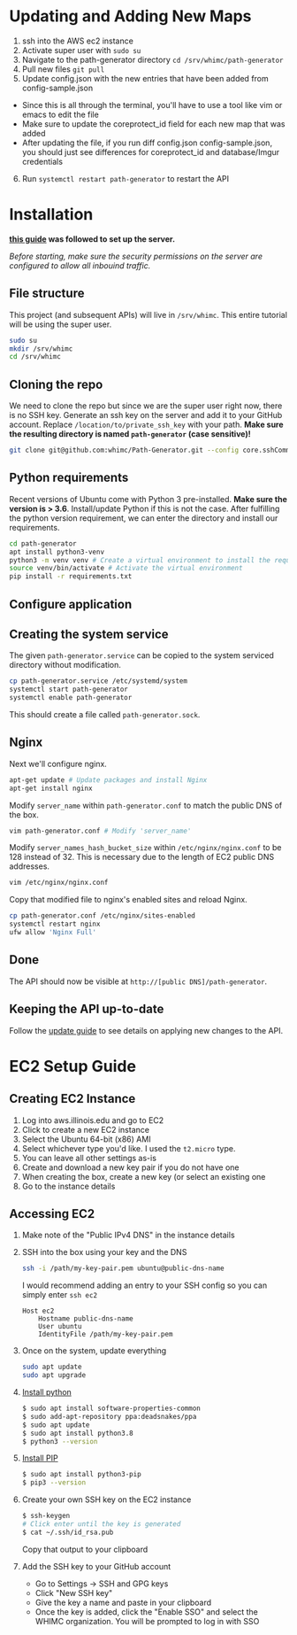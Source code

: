 # Updating and Adding New Maps
1. ssh into the AWS ec2 instance
2. Activate super user with ```sudo su```
3. Navigate to the path-generator directory ```cd /srv/whimc/path-generator```
4. Pull new files ```git pull```
5. Update config.json with the new entries that have been added from config-sample.json
  - Since this is all through the terminal, you'll have to use a tool like vim or emacs to edit the file
  - Make sure to update the coreprotect_id field for each new map that was added
  - After updating the file, if you run diff config.json config-sample.json, you should just see differences for coreprotect_id and database/Imgur credentials
6. Run ```systemctl restart path-generator``` to restart the API

# Installation
**[this guide](https://faun.pub/deploy-flask-app-with-nginx-using-gunicorn-7fda4f50066a) was followed to set up the server.**

*Before starting, make sure the security permissions on the server are configured to allow all inbouind traffic.*

## File structure
This project (and subsequent APIs) will live in `/srv/whimc`.
This entire tutorial will be using the super user.
```bash
sudo su
mkdir /srv/whimc
cd /srv/whimc
```

## Cloning the repo
We need to clone the repo but since we are the super user right now, there is no SSH key.
Generate an ssh key on the server and add it to your GitHub account.
Replace `/location/to/private_ssh_key` with your path. **Make sure the resulting directory is named `path-generator` (case sensitive)!**
```bash
git clone git@github.com:whimc/Path-Generator.git --config core.sshCommand="ssh -i /location/to/private_ssh_key" path-generator
```

## Python requirements
Recent versions of Ubuntu come with Python 3 pre-installed. **Make sure the version is > 3.6**. Install/update Python if this is not the case.
After fulfilling the python version requirement, we can enter the directory and install our requirements.
```bash
cd path-generator
apt install python3-venv
python3 -m venv venv # Create a virtual environment to install the required packages
source venv/bin/activate # Activate the virtual environment
pip install -r requirements.txt
```

## Configure application

## Creating the system service
The given `path-generator.service` can be copied to the system serviced directory without modification.

```bash
cp path-generator.service /etc/systemd/system
systemctl start path-generator
systemctl enable path-generator
```

This should create a file called `path-generator.sock`.

## Nginx
Next we'll configure nginx.
```bash
apt-get update # Update packages and install Nginx
apt-get install nginx
```

Modify `server_name` within `path-generator.conf` to match the public DNS of the box.
```bash
vim path-generator.conf # Modify 'server_name'
```

Modify `server_names_hash_bucket_size` within `/etc/nginx/nginx.conf` to be 128 instead of 32.
This is necessary due to the length of EC2 public DNS addresses.
```bash
vim /etc/nginx/nginx.conf
```

Copy that modified file to nginx's enabled sites and reload Nginx.
```bash
cp path-generator.conf /etc/nginx/sites-enabled
systemctl restart nginx
ufw allow 'Nginx Full'
```

## Done
The API should now be visible at `http://[public DNS]/path-generator`.

## Keeping the API up-to-date
Follow the [update guide](./update.md) to see details on applying new changes to the API.

# EC2 Setup Guide

## Creating EC2 Instance
1. Log into aws.illinois.edu and go to EC2
2. Click to create a new EC2 instance
3. Select the Ubuntu 64-bit (x86) AMI
4. Select whichever type you'd like. I used the `t2.micro` type.
5. You can leave all other settings as-is
6. Create and download a new key pair if you do not have one
7. When creating the box, create a new key (or select an existing one
8. Go to the instance details

## Accessing EC2
1. Make note of the "Public IPv4 DNS" in the instance details
2. SSH into the box using your key and the DNS
	```bash
	ssh -i /path/my-key-pair.pem ubuntu@public-dns-name
	```

	I would recommend adding an entry to your SSH config so you can simply enter `ssh ec2`
	```
	Host ec2
		Hostname public-dns-name
		User ubuntu
		IdentityFile /path/my-key-pair.pem
	```
3. Once on the system, update everything
	```bash
	sudo apt update
	sudo apt upgrade
	```
4. [Install python](https://phoenixnap.com/kb/how-to-install-python-3-ubuntu)
	```bash
	$ sudo apt install software-properties-common
	$ sudo add-apt-repository ppa:deadsnakes/ppa
	$ sudo apt update
	$ sudo apt install python3.8
	$ python3 --version
	```
5. [Install PIP](https://phoenixnap.com/kb/how-to-install-pip-on-ubuntu)
	```bash
	$ sudo apt install python3-pip
	$ pip3 --version
	```
6. Create your own SSH key on the EC2 instance
	```bash
	$ ssh-keygen
	# Click enter until the key is generated
	$ cat ~/.ssh/id_rsa.pub
	```
	Copy that output to your clipboard
7. Add the SSH key to your GitHub account
	* Go to Settings -> SSH and GPG keys
	* Click "New SSH key"
	* Give the key a name and paste in your clipboard
	* Once the key is added, click the "Enable SSO" and select the WHIMC organization. You will be prompted to log in with SSO

